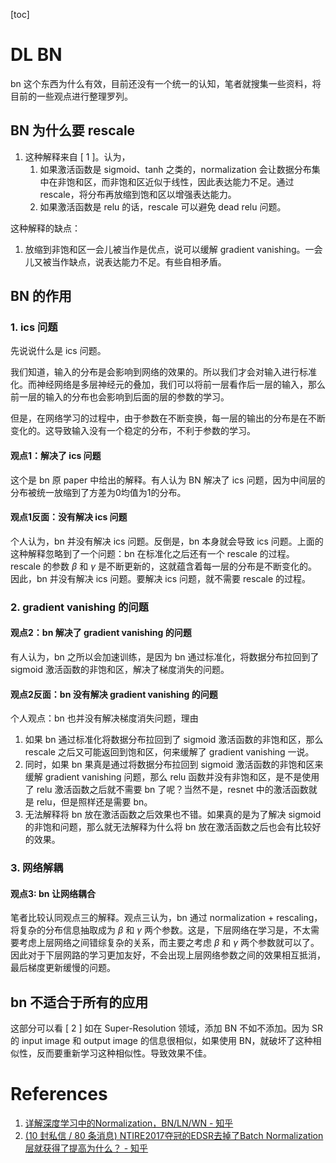 [toc]

# DL BN

bn 这个东西为什么有效，目前还没有一个统一的认知，笔者就搜集一些资料，将目前的一些观点进行整理罗列。

## BN 为什么要 rescale

1. 这种解释来自 [ 1 ]。认为，
    1. 如果激活函数是 sigmoid、tanh 之类的，normalization 会让数据分布集中在非饱和区，而非饱和区近似于线性，因此表达能力不足。通过rescale，将分布再放缩到饱和区以增强表达能力。
    2. 如果激活函数是 relu 的话，rescale 可以避免 dead relu 问题。

这种解释的缺点：
1. 放缩到非饱和区一会儿被当作是优点，说可以缓解 gradient vanishing。一会儿又被当作缺点，说表达能力不足。有些自相矛盾。

## BN 的作用

### 1. ics 问题

先说说什么是 ics 问题。

我们知道，输入的分布是会影响到网络的效果的。所以我们才会对输入进行标准化。而神经网络是多层神经元的叠加，我们可以将前一层看作后一层的输入，那么前一层的输入的分布也会影响到后面的层的参数的学习。

但是，在网络学习的过程中，由于参数在不断变换，每一层的输出的分布是在不断变化的。这导致输入没有一个稳定的分布，不利于参数的学习。

#### 观点1：解决了 ics 问题

这个是 bn 原 paper 中给出的解释。有人认为 BN 解决了 ics 问题，因为中间层的分布被统一放缩到了方差为0均值为1的分布。

#### 观点1反面：没有解决 ics 问题

个人认为，bn 并没有解决 ics 问题。反倒是，bn 本身就会导致 ics 问题。上面的这种解释忽略到了一个问题：bn 在标准化之后还有一个 rescale 的过程。 rescale 的参数 $\beta$   和 $\gamma$  是不断更新的，这就蕴含着每一层的分布是不断变化的。因此，bn 并没有解决 ics 问题。要解决 ics 问题，就不需要 rescale 的过程。


### 2. gradient vanishing 的问题

#### 观点2：bn 解决了 gradient vanishing 的问题

有人认为，bn 之所以会加速训练，是因为 bn 通过标准化，将数据分布拉回到了 sigmoid 激活函数的非饱和区，解决了梯度消失的问题。

#### 观点2反面：bn 没有解决 gradient vanishing 的问题

个人观点：bn 也并没有解决梯度消失问题，理由

1. 如果 bn 通过标准化将数据分布拉回到了 sigmoid 激活函数的非饱和区，那么 rescale 之后又可能返回到饱和区，何来缓解了 gradient vanishing 一说。
2. 同时，如果 bn 果真是通过将数据分布拉回到 sigmoid 激活函数的非饱和区来缓解 gradient vanishing 问题，那么 relu 函数并没有非饱和区，是不是使用了 relu 激活函数之后就不需要 bn 了呢？当然不是，resnet 中的激活函数就是 relu，但是照样还是需要 bn。
3. 无法解释将 bn 放在激活函数之后效果也不错。如果真的是为了解决 sigmoid 的非饱和问题，那么就无法解释为什么将 bn 放在激活函数之后也会有比较好的效果。

### 3. 网络解耦

#### 观点3: bn 让网络耦合

笔者比较认同观点三的解释。观点三认为，bn 通过 normalization + rescaling，将复杂的分布信息抽取成为 $\beta$ 和 $\gamma$ 两个参数。这是，下层网络在学习是，不太需要考虑上层网络之间错综复杂的关系，而主要之考虑 $\beta$ 和 $\gamma$ 两个参数就可以了。因此对于下层网路的学习更加友好，不会出现上层网络参数之间的效果相互抵消，最后梯度更新缓慢的问题。

## bn 不适合于所有的应用

这部分可以看 [ 2 ]
如在 Super-Resolution 领域，添加 BN 不如不添加。因为 SR 的 input image 和 output image 的信息很相似，如果使用 BN，就破坏了这种相似性，反而要重新学习这种相似性。导致效果不佳。

# References
1. [详解深度学习中的Normalization，BN/LN/WN - 知乎](https://zhuanlan.zhihu.com/p/33173246)
2. [(10 封私信 / 80 条消息) NTIRE2017夺冠的EDSR去掉了Batch Normalization层就获得了提高为什么？ - 知乎](https://www.zhihu.com/question/62599196)
